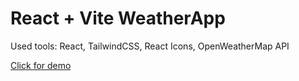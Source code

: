 # React + Vite WeatherApp

Used tools: React, TailwindCSS, React Icons, OpenWeatherMap API

[Click for demo](https://weatherapp.ozguryurt.dev)

